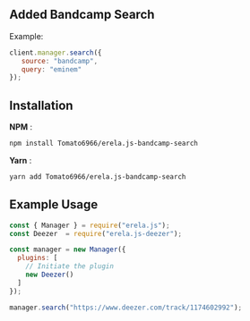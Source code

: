 ## Added **Bandcamp Search**

Example:

```js 
client.manager.search({
   source: "bandcamp",
   query: "eminem"
});
```

## Installation

**NPM** :
```sh
npm install Tomato6966/erela.js-bandcamp-search
```

**Yarn** :
```sh
yarn add Tomato6966/erela.js-bandcamp-search
```

## Example Usage

```javascript
const { Manager } = require("erela.js");
const Deezer  = require("erela.js-deezer");

const manager = new Manager({
  plugins: [
    // Initiate the plugin
    new Deezer()
  ]
});

manager.search("https://www.deezer.com/track/1174602992");
```
